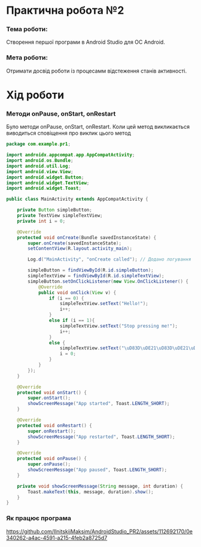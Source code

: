# Практична робота №2
### Тема роботи:
Створення першої програми в Android Studio для ОС Android.
### Мета роботи:
Отримати досвід роботи із процесамм відстеження станів активності.
# Хід роботи

### Методи onPause, onStart, onRestart
Було методи onPause, onStart, onRestart. Коли цей метод викликається виводиться сповіщення про виклик цього метод

```java
package com.example.pr1;

import androidx.appcompat.app.AppCompatActivity;
import android.os.Bundle;
import android.util.Log;
import android.view.View;
import android.widget.Button;
import android.widget.TextView;
import android.widget.Toast;

public class MainActivity extends AppCompatActivity {

    private Button simpleButton;
    private TextView simpleTextView;
    private int i = 0;

    @Override
    protected void onCreate(Bundle savedInstanceState) {
        super.onCreate(savedInstanceState);
        setContentView(R.layout.activity_main);

        Log.d("MainActivity", "onCreate called"); // Додано логування

        simpleButton = findViewById(R.id.simpleButton);
        simpleTextView = findViewById(R.id.simpleTextView);
        simpleButton.setOnClickListener(new View.OnClickListener() {
            @Override
            public void onClick(View v) {
                if (i == 0) {
                    simpleTextView.setText("Hello!");
                    i++;
                }
                else if (i == 1){
                    simpleTextView.setText("Stop pressing me!");
                    i++;
                }
                else {
                    simpleTextView.setText("\uD83D\uDE21\uD83D\uDE21\uD83D\uDE21\uD83D\uDE21\uD83D\uDE21\uD83D\uDE21\uD83D\uDE21");
                    i = 0;
                }
            }
        });
    }

    @Override
    protected void onStart() {
        super.onStart();
        showScreenMessage("App started", Toast.LENGTH_SHORT);
    }

    @Override
    protected void onRestart() {
        super.onRestart();
        showScreenMessage("App restarted", Toast.LENGTH_SHORT);
    }

    @Override
    protected void onPause() {
        super.onPause();
        showScreenMessage("App paused", Toast.LENGTH_SHORT);
    }

    private void showScreenMessage(String message, int duration) {
        Toast.makeText(this, message, duration).show();
    }
}
```

### Як працює програма

https://github.com/IlnitskijMaksim/AndroidStudio_PR2/assets/112692170/0e340262-a4ac-4591-a215-4feb2a8725d7

